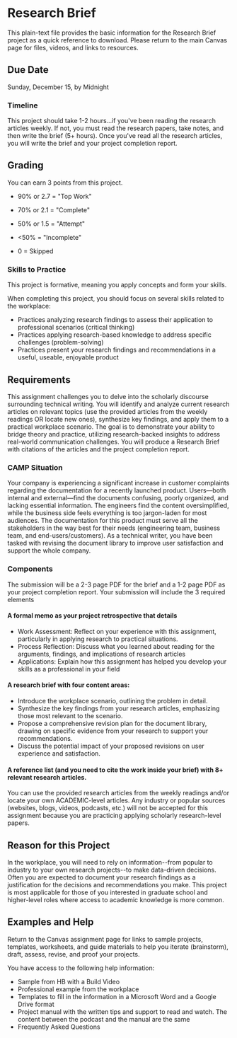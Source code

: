 # Research Brief
This plain-text file provides the basic information for the Research Brief project as a quick reference to download. Please return to the main Canvas page for files, videos, and links to resources.

## Due Date

Sunday, December 15, by Midnight

### Timeline

This project should take 1-2 hours...if you've been reading the research articles weekly. If not, you must read the research papers, take notes, and then write the brief (5+ hours). Once you've read all the research articles, you will write the brief and your project completion report.

## Grading

You can earn 3 points from this project. 

* 90% or 2.7 = "Top Work"

* 70% or 2.1 = "Complete"

* 50% or 1.5 = "Attempt"

* <50% = "Incomplete"

* 0 = Skipped

### Skills to Practice

This project is formative, meaning you apply concepts and form your skills.

When completing this project, you should focus on several skills related to the workplace:

* Practices analyzing research findings to assess their application to professional scenarios (critical thinking)
* Practices applying research-based knowledge to address specific challenges (problem-solving)
* Practices present your research findings and recommendations in a useful, useable, enjoyable product

## Requirements

This assignment challenges you to delve into the scholarly discourse surrounding technical writing. You will identify and analyze current research articles on relevant topics (use the provided articles from the weekly readings OR locate new ones), synthesize key findings, and apply them to a practical workplace scenario. The goal is to demonstrate your ability to bridge theory and practice, utilizing research-backed insights to address real-world communication challenges. You will produce a Research Brief with citations of the articles and the project completion report.

### CAMP Situation
Your company is experiencing a significant increase in customer complaints regarding the documentation for a recently launched product. Users—both internal and external—find the documents confusing, poorly organized, and lacking essential information. The engineers find the content oversimplified, while the business side feels everything is too jargon-laden for most audiences. The documentation for this product must serve all the stakeholders in the way best for their needs (engineering team, business team, and end-users/customers). As a technical writer, you have been tasked with revising the document library to improve user satisfaction and support the whole company.

### Components

The submission will be a 2-3 page PDF for the brief and a 1-2 page PDF as your project completion report. Your submission will include the 3 required elements

#### A formal memo as your project retrospective that details
* Work Assessment: Reflect on your experience with this assignment, particularly in applying research to practical situations.
* Process Reflection: Discuss what you learned about reading for the arguments, findings, and implications of research articles
* Applications: Explain how this assignment has helped you develop your skills as a professional in your field


#### A research brief with four content areas:
* Introduce the workplace scenario, outlining the problem in detail.
* Synthesize the key findings from your research articles, emphasizing those most relevant to the scenario.
* Propose a comprehensive revision plan for the document library, drawing on specific evidence from your research to support your recommendations.
* Discuss the potential impact of your proposed revisions on user experience and satisfaction.


#### A reference list (and you need to cite the work inside your brief) with 8+ relevant research articles.

You can use the provided research articles from the weekly readings and/or locate your own ACADEMIC-level articles. Any industry or popular sources (websites, blogs, videos, podcasts, etc.) will not be accepted for this assignment because you are practicing applying scholarly research-level papers.

## Reason for this Project
In the workplace, you will need to rely on information--from popular to industry to your own research projects--to make data-driven decisions. Often you are expected to document your research findings as a justification for the decisions and recommendations you make. This project is most applicable for those of you interested in graduate school and higher-level roles where access to academic knowledge is more common.

## Examples and Help

Return to the Canvas assignment page for links to sample projects, templates, worksheets, and guide materials to help you iterate (brainstorm), draft, assess, revise, and proof your projects. 

You have access to the following help information:

* Sample from HB with a Build Video
* Professional example from the workplace
* Templates to fill in the information in a Microsoft Word and a Google Drive format
* Project manual with the written tips and support to read and watch. The content between the podcast and the manual are the same
* Frequently Asked Questions